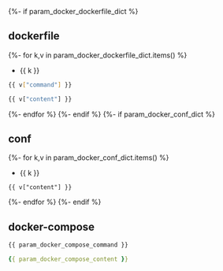 {%- if param_docker_dockerfile_dict %}
## dockerfile
{%- for k,v in param_docker_dockerfile_dict.items() %}
- {{ k }}
```bash
{{ v["command"] }}
```
```dockerfile
{{ v["content"] }}
```
{%- endfor %}
{%- endif %}
{%- if param_docker_conf_dict %}
## conf
{%- for k,v in param_docker_conf_dict.items() %}
- {{ k }}
```{{ v["fileType"] }}
{{ v["content"] }}
```
{%- endfor %}
{%- endif %}
## docker-compose
```bash
{{ param_docker_compose_command }}
```
```yaml
{{ param_docker_compose_content }}
```